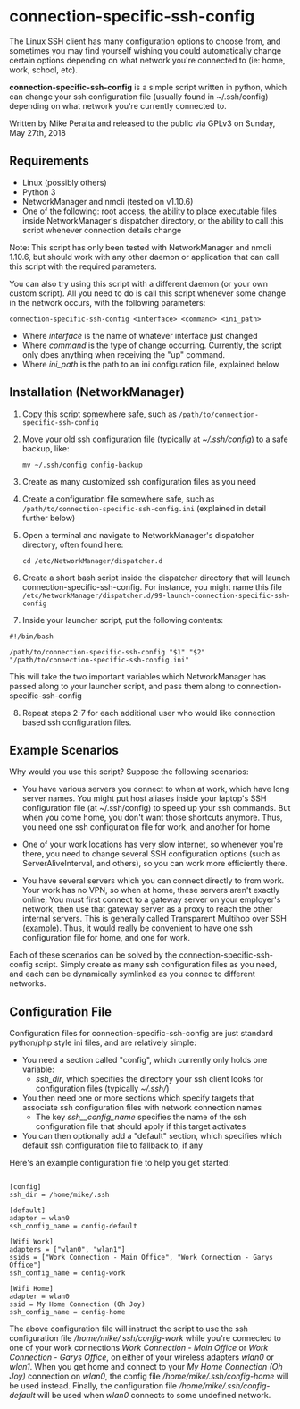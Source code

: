 # connection-specific-ssh-config

The Linux SSH client has many configuration options to choose from, and sometimes you may find yourself wishing you could automatically change certain options depending on what network you're connected to (ie: home, work, school, etc).

**connection-specific-ssh-config** is a simple script written in python, which can change your ssh configuration file (usually found in ~/.ssh/config) depending on what network you're currently connected to.

Written by Mike Peralta and released to the public via GPLv3 on Sunday, May 27th, 2018

## Requirements
* Linux (possibly others)
* Python 3
* NetworkManager and nmcli (tested on v1.10.6)
* One of the following: root access, the ability to place executable files inside NetworkManager's dispatcher directory, or the ability to call this script whenever connection details change

Note: This script has only been tested with NetworkManager and nmcli 1.10.6, but should work with any other daemon or application that can call this script with the required parameters.

You can also try using this script with a different daemon (or your own custom script). All you need to do is call this script whenever some change in the network occurs, with the following parameters:

```connection-specific-ssh-config <interface> <command> <ini_path>```

* Where *interface* is the name of whatever interface just changed
* Where *command* is the type of change occurring. Currently, the script only does anything when receiving the "up" command.
* Where *ini_path* is the path to an ini configuration file, explained below

## Installation (NetworkManager)
1. Copy this script somewhere safe, such as ```/path/to/connection-specific-ssh-config```

2. Move your old ssh configuration file (typically at *~/.ssh/config*) to a safe backup, like:

   ```mv ~/.ssh/config config-backup```

3. Create as many customized ssh configuration files as you need

4. Create a configuration file somewhere safe, such as ```/path/to/connection-specific-ssh-config.ini``` (explained in detail further below)
   
5. Open a terminal and navigate to NetworkManager's dispatcher directory, often found here:

   ```cd /etc/NetworkManager/dispatcher.d```

6. Create a short bash script inside the dispatcher directory that will launch connection-specific-ssh-config. For instance, you might name this file ```/etc/NetworkManager/dispatcher.d/99-launch-connection-specific-ssh-config```

7. Inside your launcher script, put the following contents:
  ```
  #!/bin/bash
  
  /path/to/connection-specific-ssh-config "$1" "$2" "/path/to/connection-specific-ssh-config.ini"
  ```
  This will take the two important variables which NetworkManager has passed along to your launcher script, and pass them along to connection-specific-ssh-config

8. Repeat steps  2-7 for each additional user who would like connection based ssh configuration files.

## Example Scenarios

Why would you use this script? Suppose the following scenarios:

* You have various servers you connect to when at work, which have long server names. You might put host aliases inside your laptop's SSH configuration file (at ~/.ssh/config) to speed up your ssh commands. But when you come home, you don't want those shortcuts anymore. Thus, you need one ssh configuration file for work, and another for home

* One of your work locations has very slow internet, so whenever you're there, you need to change several SSH configuration options (such as ServerAliveInterval, and others), so you can work more efficiently there.

* You have several servers which you can connect directly to from work. Your work has no VPN, so when at home, these servers aren't exactly online; You must first connect to a gateway server on your employer's network, then use that gateway server as a proxy to reach the other internal servers. This is generally called Transparent Multihop over SSH ([example](http://sshmenu.sourceforge.net/articles/transparent-mulithop.html)). Thus, it would really be convenient to have one ssh configuration file for home, and one for work.

Each of these scenarios can be solved by the connection-specific-ssh-config script. Simply create as many ssh configuration files as you need, and each can be dynamically symlinked as you connec to different networks.

## Configuration File
Configuration files for connection-specific-ssh-config are just standard python/php style ini files, and are relatively simple:

* You need a section called "config", which currently only holds one variable:
   * *ssh_dir*, which specifies the directory your ssh client looks for configuration files (typically *~/.ssh/*)
* You then need one or more sections which specify targets that associate ssh configuration files with network connection names
   * The key *ssh__config_name* specifies the name of the ssh configuration file that should apply if this target activates
* You can then optionally add a "default" section, which specifies which default ssh configuration file to fallback to, if any

Here's an example configuration file to help you get started:

```

[config]
ssh_dir = /home/mike/.ssh

[default]
adapter = wlan0
ssh_config_name = config-default

[Wifi Work]
adapters = ["wlan0", "wlan1"]
ssids = ["Work Connection - Main Office", "Work Connection - Garys Office"]
ssh_config_name = config-work

[Wifi Home]
adapter = wlan0
ssid = My Home Connection (Oh Joy)
ssh_config_name = config-home

```

The above configuration file will instruct the script to use the ssh configuration file */home/mike/.ssh/config-work* while you're connected to one of your work connections *Work Connection - Main Office* or *Work Connection - Garys Office*, on either of your wireless adapters *wlan0* or *wlan1*. When you get home and connect to your *My Home Connection (Oh Joy)* connection on *wlan0*, the config file */home/mike/.ssh/config-home* will be used instead. Finally, the configuration file */home/mike/.ssh/config-default* will be used when *wlan0* connects to some undefined network.
